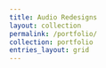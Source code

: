 ```yaml
---
title: Audio Redesigns
layout: collection
permalink: /portfolio/
collection: portfolio
entries_layout: grid
---
```

